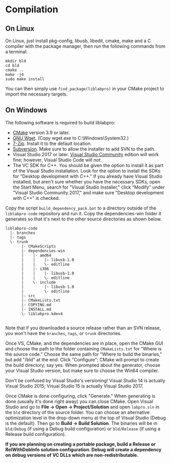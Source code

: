 # Compilation

## On Linux

On Linux, just install pkg-config, libusb, libedit, cmake, make and a C compiler with the package manager, then run the
following commands from a terminal:

~~~
mkdir bld
cd bld
cmake ..
make -j4
sudo make install
~~~

You can then simply use `find_package(liblabpro)` in your CMake project
to import the necessary targets.

## On Windows

The following software is required to build liblabpro:

* [CMake](https://cmake.org) version 3.9 or later.
* [GNU Wget](https://eternallybored.org/misc/wget/). (Copy wget.exe to C:\Windows\System32.)
* [7-Zip](https://www.7-zip.org). Install it to the default location.
* [Subversion](https://sliksvn.com/download/). Make sure to allow the installer to add SVN
  to the path.
* Visual Studio 2017 or later. [Visual Studio Community](https://www.visualstudio.com/thank-you-downloading-visual-studio/?sku=Community) edition will
  work fine; however, Visual Studio Code will *not*.
* The VC SDK for C++. You should be given the option to install it as part of the Visual Studio
  installation. Look for the option to install the SDKs for "Desktop development with C++." If
  you already have Visual Studio installed, but aren't sure whether you have the necessary SDKs,
  open the Start Menu, search for "Visual Studio Installer," click "Modify" under "Visual Studio
  Community 2017," and make sure "Desktop development with C++" is checked.

Copy the script `build_dependency_pack.bat` to a directory outside of the `liblabpro-code`
repository and run it. Copy the dependencies-win folder it generates so that it's next to
the other source directories as shown below.

~~~
liblabpro-code
  |- branches
  |- tags
  \- trunk
       |- CMakeScripts
       |- dependencies-win
       |    |- amd64
       |    |    |- libusb-1.0
       |    |    \- editline
       |    |- i386
       |    |    |- libusb-1.0
       |    |    \- editline
       |    \- include
       |         |- libusb-1.0
       |         \- editline
       |- src
       |- CMakeLists.txt
       |- COPYING.md
       |- INSTALL.md
       \- liblabpro.kdev4
       
~~~

Note that if you downloaded a source release rather than an SVN release,
you won't have the `branches`, `tags`, or `trunk` directories.

Once VS, CMake, and the dependencies are in place, open the CMake GUI and choose
the path to the folder containing `CMakeLists.txt` for "Where is the source code."
Choose the same path for "Where to build the binaries," but add "/bld" at the end.
Click "Configure"; CMake will prompt to create the build directory; say yes. When
prompted about the generator, choose your Visual Studio version, but make sure to
choose the Win64 compiler.

Don't be confused by Visual Studio's versioning! Visual Studio 14 is actually
Visual Studio 2015; Visual Studio 15 is actually Visual Studio 2017.

Once CMake is done configuring, click "Generate." When generating is done (usually
it's done right away) you can close CMake. Open Visual Studio and go to **File ->
Open -> Project/Solution** and open `labpro.sln` in the `bld` directory of the
source folder. You can choose an alternative optimization level in the drop-down
menu at the top of Visual Studio (Debug is the default). Then go to **Build ->
Build Solution**. The binaries will be in `bld/Debug` (if using a Debug build
configuration) or `bld/Release` (if using a Release build configuration).

**If you are planning on creating a portable package, build a Release or RelWithDebInfo
solution configuration. Debug will create a dependency on debug versions of VC
DLLs which are non-redistributable.**

